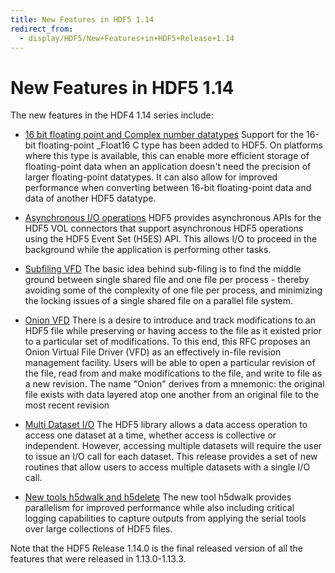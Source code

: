 ```yaml
---
title: New Features in HDF5 1.14
redirect_from: 
  - display/HDF5/New+Features+in+HDF5+Release+1.14
---
```


# New Features in HDF5 1.14

The new features in the HDF4 1.14 series include:

* [16 bit floating point and Complex number datatypes](https://github.com/HDFGroup/hdf5doc/blob/master/RFCs/HDF5_Library/Float16/RFC__Adding_support_for_16_bit_floating_point_and_Complex_number_datatypes_to_HDF5.pdf)
Support for the 16-bit floating-point \_Float16 C type has been added to
HDF5. On platforms where this type is available, this can enable more
efficient storage of floating-point data when an application doesn't
need the precision of larger floating-point datatypes. It can also allow
for improved performance when converting between 16-bit floating-point
data and data of another HDF5 datatype.

* [Asynchronous I/O operations](asyn_ops_wHDF5_VOL_connectors.md)
HDF5 provides asynchronous APIs for the HDF5 VOL connectors that
support asynchronous HDF5 operations using the HDF5 Event Set (H5ES)
API. This allows I/O to proceed in the background while the application
is performing other tasks.

* [Subfiling VFD](https://docs.hdfgroup.org/hdf5/rfc/RFC_VFD_subfiling_200424.pdf)
The basic idea behind sub-filing is to find the middle ground between
single shared file and one file per process - thereby avoiding some
of the complexity of one file per process, and minimizing the locking
issues of a single shared file on a parallel file system.

* [Onion VFD](https://docs.hdfgroup.org/hdf5/rfc/Onion_VFD_RFC_211122.pdf)
There is a desire to introduce and track modifications to an HDF5 file
while preserving or having access to the file as it existed prior to a
particular set of modifications. To this end, this RFC proposes an Onion
Virtual File Driver (VFD) as an effectively in-file revision management
facility. Users will be able to open a particular revision of the file,
read from and make modifications to the file, and write to file as a new
revision. The name "Onion" derives from a mnemonic: the original file
exists with data layered atop one another from an original file to the
most recent revision

* [Multi Dataset I/O](https://docs.hdfgroup.org/hdf5/rfc/H5HPC_MultiDset_RW_IO_RFC.pdf)
The HDF5 library allows a data access operation to access one dataset at
a time, whether access is collective or independent. However, accessing
multiple datasets will require the user to issue an I/O call for each
dataset. This release provides a set of new routines that allow users
to access multiple datasets with a single I/O call.

* [New tools h5dwalk and h5delete]()
The new tool h5dwalk provides parallelism for improved performance while
also including critical logging capabilities to capture outputs from
applying the serial tools over large collections of HDF5 files.

 
Note that the HDF5 Release 1.14.0 is the final released version of all the features
that were released in 1.13.0-1.13.3.
